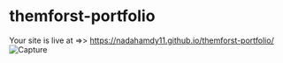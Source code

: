 # themforst-portfolio
Your site is live at =>> https://nadahamdy11.github.io/themforst-portfolio/
![Capture](https://user-images.githubusercontent.com/92950618/207087258-6f836080-0e9d-4871-afbf-9d4f846622b5.PNG)
